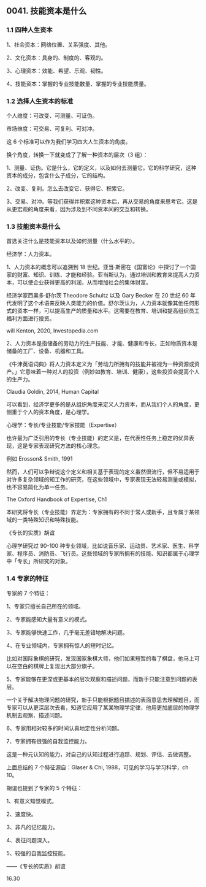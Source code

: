 ## 0041. 技能资本是什么

### 1.1 四种人生资本

1、社会资本：网络位置、关系强度、其他。

2、文化资本：具身的、制度的、客观的。

3、心理资本：效能、希望、乐观、韧性。

4、技能资本：掌握的专业技能数量、掌握的专业技能质量。

### 1.2 选择人生资本的标准

个人维度：可改变、可测量、可证伪。

市场维度：可交易、可复利、可对冲。

这 6 个标准可以作为我们学习四大人生资本的角度。

换个角度，转换一下就变成了了解一种资本的层次（3 组）：

1、测量、证伪。它是什么，它的定义，以及如何去测量它。它的科学研究，这种资本的成分，包含什么子成分，它的结构。

2、改变、复利。怎么去改变它、获得它、积累它。

3、交易、对冲。等我们获得并积累这种资本后，再从交易的角度来思考它。这是从更宏观的角度来看，因为涉及到不同资本间的交互和转换。

### 1.3 技能资本是什么

首选关注什么是技能资本以及如何测量（什么水平的）。

经济学：人力资本。

1、人力资本的概念可以追溯到 18 世纪。亚当·斯密在《国富论》中探讨了一个国家的财富、知识、训练、才能和经验。亚当斯认为，通过培训和教育来提高人力资本，可以使企业获得更高的利润，从而増加社会的集体财富。

经济学家西奥多·舒尔茨 Theodore Schultz 以及 Gary Becker 在 20 世纪 60 年代发明了这个术语来反映人类能力的价值。舒尔茨认为，人力资本就像其他任何形式的资本一样，可以提高生产的质量和水平。这需要在教育、培训和提高组织员工福利方面进行投资。

will Kenton, 2020, Investopedia.com

2、人力资本是指储备的劳动力的生产技能、才能、健康和专长，正如物质资本是储备的工厂、设备、机器和工具。

《牛津英语词典》将人力资本定义为「劳动力所拥有的技能井被视为一种资源或资产。」它意味着一种对人的投资（例妙如教育、培训、健康），这些投资会提高个人的生产力。

Claudia Goldin, 2014, Human Capital

可以看到，经济学更多的是从组织角度来定义人力资本，而从我们个人的角度，更侧重于个人的资本角度，是心理学。

心理学：专长/专业技能/专家技能（Expertise）

也许最为广泛引用的专长（专业技能）的定义是，在代表性任务上稳定的优异表现，这是专家表现研究方法的核心理念。

例如 Erosson& Smith, 1991

然而，人们可以争辩说这个定义和相关基于表现的定义虽然很流行，但不易适用于对许多复杂领域的知工作的研究，在这些领域中，专家表现无法轻易测量或模拟，也不容易简化为单一任务。

The Oxford Handbook of Expertise, Ch1

本研究将专长（专业技能）界定为：专家拥有的不同于常人或新手，且专属于某领域的一类特殊知识和特殊技能。

《专长的实质》胡谊

心理学研究过 90-100 种专业领域，比如说音乐家、运动员、艺术家、医生、科学家、程序员、消防员、飞行员。这些领域的专家所拥有的技能、知识都属于心理学中「专长」所研究的对象。

### 1.4 专家的特征

专家的 7 个特征：

1、专家只擅长自己所在的领域。

2、专家能感知大量有意义的模式。

3、专家能够快速工作，几乎毫无差错地解决问题。

4、在专业领域内，专家拥有惊人的短时记忆。

比如对国际象棋的研究，发现国家象棋大师，他们如果短暂的看了棋盘，他马上可以在空白的棋牌上复现出大部分旗子。

5、专家能够在更深或更基本的层次观察和描述问题，而新手只能注意到问题的表层。

一个关于解决物理问题的研究，新手只能根据题目描述的表面意思去理解题目，而专家可以从更深层次去看，知道它应用了某某物理学定律，他用更加底层的物理学机制去观察、描述问题。

6、专家用相对较多的时间认真地定性分析问题。

7、专家拥有很强的自我监控能力。

这是一种元认知的能力，对自己的认知过程进行追踪、规划、评估、去做调整。

上面总结的 7 个特征源自：Glaser & Chi, 1988，可见的学习与学习科学，ch 10。

胡谊也提到了专家的 5 个特征：

1、有意义知觉模式。

2、速度快。

3、非凡的记忆能力。

4、表征问题深入。

5、较强的自我监控技能。

——《专长的实质》胡谊

16.30
